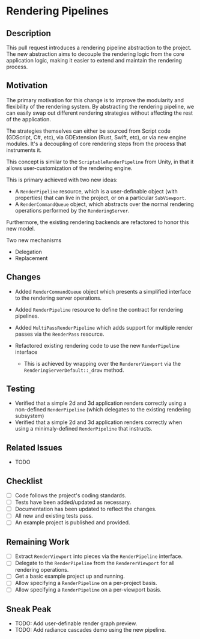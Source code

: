 # Rendering Pipelines

## Description

This pull request introduces a rendering pipeline abstraction to the project. The new abstraction aims to decouple the rendering logic from the core application logic, making it easier to extend and maintain the rendering process.

## Motivation

The primary motivation for this change is to improve the modularity and flexibility of the rendering system. By abstracting the rendering pipeline, we can easily swap out different rendering strategies without affecting the rest of the application.

The strategies themselves can either be sourced from Script code (GDScript, C#, etc), via GDExtension (Rust, Swift, etc), or via new engine modules. It's a decoupling of core rendering steps from the process that instruments it.

This concept is similar to the `ScriptableRenderPipeline` from Unity, in that it allows user-customization of the rendering engine.

This is primary achieved with two new ideas:

* A `RenderPipeline` resource, which is a user-definable object (with properties) that can live in the project, or on a particular `SubViewport`.
* A `RenderCommandQueue` object, which abstracts over the normal rendering operations performed by the `RenderingServer`.

Furthermore, the existing rendering backends are refactored to honor this new model.

Two new mechanisms
* Delegation
* Replacement

## Changes

- Added `RenderCommandQueue` object which presents a simplified interface to the rendering server operations.
- Added `RenderPipeline` resource to define the contract for rendering pipelines.
- Added `MultiPassRenderPipeline` which adds support for multiple render passes via the `RenderPass` resource.

- Refactored existing rendering code to use the new `RenderPipeline` interface
  - This is achieved by wrapping over the `RendererViewport` via the `RenderingServerDefault::_draw` method.

## Testing

- Verified that a simple 2d and 3d application renders correctly using a non-defined `RenderPipeline` (which delegates to the existing rendering subsystem)
- Verified that a simple 2d and 3d application renders correctly when using a minimaly-defined `RenderPipeline` that instructs.

## Related Issues

- TODO

## Checklist

- [ ] Code follows the project's coding standards.
- [ ] Tests have been added/updated as necessary.
- [ ] Documentation has been updated to reflect the changes.
- [ ] All new and existing tests pass.
- [ ] An example project is published and provided.

## Remaining Work

- [ ] Extract `RenderViewport` into pieces via the `RenderPipeline` interface.
- [ ] Delegate to the `RenderPipeline` from the `RendererViewport` for all rendering operations.
- [ ] Get a basic example project up and running.
- [ ] Allow specifying a `RenderPipeline` on a per-project basis.
- [ ] Allow specifying a `RenderPipeline` on a per-viewport basis.

## Sneak Peak

- TODO: Add user-definable render graph preview.
- TODO: Add radiance cascades demo using the new pipeline.